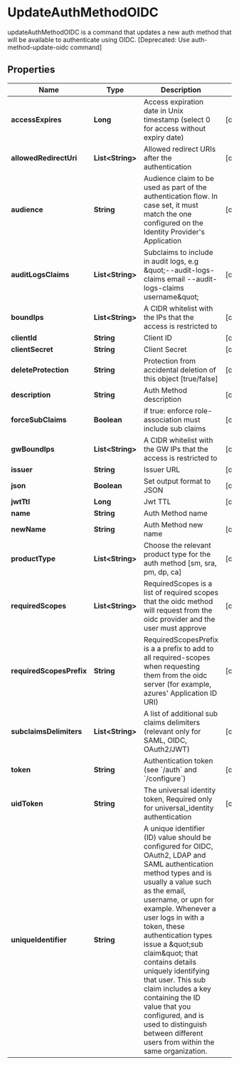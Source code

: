 

# UpdateAuthMethodOIDC

updateAuthMethodOIDC is a command that updates a new auth method that will be available to authenticate using OIDC. [Deprecated: Use auth-method-update-oidc command]

## Properties

Name | Type | Description | Notes
------------ | ------------- | ------------- | -------------
**accessExpires** | **Long** | Access expiration date in Unix timestamp (select 0 for access without expiry date) |  [optional]
**allowedRedirectUri** | **List&lt;String&gt;** | Allowed redirect URIs after the authentication |  [optional]
**audience** | **String** | Audience claim to be used as part of the authentication flow. In case set, it must match the one configured on the Identity Provider&#39;s Application |  [optional]
**auditLogsClaims** | **List&lt;String&gt;** | Subclaims to include in audit logs, e.g \&quot;--audit-logs-claims email --audit-logs-claims username\&quot; |  [optional]
**boundIps** | **List&lt;String&gt;** | A CIDR whitelist with the IPs that the access is restricted to |  [optional]
**clientId** | **String** | Client ID |  [optional]
**clientSecret** | **String** | Client Secret |  [optional]
**deleteProtection** | **String** | Protection from accidental deletion of this object [true/false] |  [optional]
**description** | **String** | Auth Method description |  [optional]
**forceSubClaims** | **Boolean** | if true: enforce role-association must include sub claims |  [optional]
**gwBoundIps** | **List&lt;String&gt;** | A CIDR whitelist with the GW IPs that the access is restricted to |  [optional]
**issuer** | **String** | Issuer URL |  [optional]
**json** | **Boolean** | Set output format to JSON |  [optional]
**jwtTtl** | **Long** | Jwt TTL |  [optional]
**name** | **String** | Auth Method name | 
**newName** | **String** | Auth Method new name |  [optional]
**productType** | **List&lt;String&gt;** | Choose the relevant product type for the auth method [sm, sra, pm, dp, ca] |  [optional]
**requiredScopes** | **List&lt;String&gt;** | RequiredScopes is a list of required scopes that the oidc method will request from the oidc provider and the user must approve |  [optional]
**requiredScopesPrefix** | **String** | RequiredScopesPrefix is a a prefix to add to all required-scopes when requesting them from the oidc server (for example, azures&#39; Application ID URI) |  [optional]
**subclaimsDelimiters** | **List&lt;String&gt;** | A list of additional sub claims delimiters (relevant only for SAML, OIDC, OAuth2/JWT) |  [optional]
**token** | **String** | Authentication token (see &#x60;/auth&#x60; and &#x60;/configure&#x60;) |  [optional]
**uidToken** | **String** | The universal identity token, Required only for universal_identity authentication |  [optional]
**uniqueIdentifier** | **String** | A unique identifier (ID) value should be configured for OIDC, OAuth2, LDAP and SAML authentication method types and is usually a value such as the email, username, or upn for example. Whenever a user logs in with a token, these authentication types issue a \&quot;sub claim\&quot; that contains details uniquely identifying that user. This sub claim includes a key containing the ID value that you configured, and is used to distinguish between different users from within the same organization. | 



